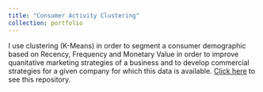 ```yaml
---
title: "Consumer Activity Clustering"
collection: portfolio
---
```


I use clustering (K-Means) in order to segment a consumer demographic based on Recency, Frequency and Monetary Value in order to improve quanitative marketing strategies of a business and to develop commercial strategies for a given company for which this data is available. [Click here](https://github.com/sofiapasquini/Consumer-Activity-Clustering) to see this repository.

